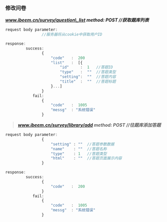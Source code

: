 ### 修改问卷

_**www.ibeem.cn/survey/question\_list          method: POST       //获取题库列表**_

```js
request body parameter:
                //服务器将从cookie中获取用户ID

response:
         success: 
                {
                    "code"   :  200
                    "list"   :  [{
                        "id"     :  1   //答题ID
                        "type"   :  ""  //答题类型
                        "setting":  ""  //答题内容
                        "title"  :  ""  //答题标题
                    }...]
                }
            fail: 
                {
                    "code"   :  1005
                    "messg"  : "系统错误"
                }
```

> _**www.ibeem.cn/survey/library/add      method: POST     //往题库添加答题**_

```js
request body parameter:
                {
                    "setting" : ""  //答题参数数据
                    "name"    : ""  //答题名称
                    "type"    : 1   //答题类型
                    "html"    : ""  //答题页面展示内容
                }

response:
         success: 
                {
                    "code"   :  200
                }
            fail: 
                {
                    "code"   :  1005
                    "messg"  : "系统错误"
                }
```



